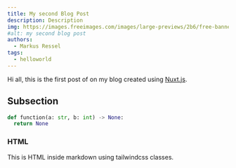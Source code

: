 ```yaml
---
title: My second Blog Post
description: Description
img: https://images.freeimages.com/images/large-previews/2b6/free-banner-background-1639360.jpg
#alt: my second blog post
authors:
  - Markus Ressel
tags:
  - helloworld
---
```


Hi all, this is the first post of on my blog created using [Nuxt.js](https://nuxtjs.org).

## Subsection

```python
def function(a: str, b: int) -> None:
  return None
```

### HTML

<div class="bg-blue-500 text-white p-4 mb-4 rounded-xl">
  This is HTML inside markdown using tailwindcss classes.
</div>
